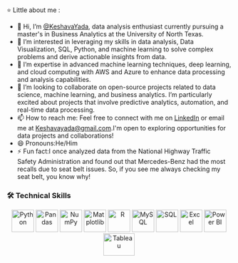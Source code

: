 
⭐  Little about me :
- 👋 Hi, I’m [@KeshavaYada](https://github.com/KeshavaYada), data analysis enthusiast currently pursuing a master's in Business Analytics at the University of North Texas.
- 👀 I’m interested in leveraging my skills in data analysis, Data Visualization, SQL, Python, and machine learning to solve complex problems and derive actionable insights from data.
- 🌱 I’m expertise in  advanced machine learning techniques, deep learning, and cloud computing with AWS and Azure to enhance data processing and analysis capabilities.
- 💞️ I’m looking to collaborate on open-source projects related to data science, machine learning, and business analytics.
      I’m particularly excited about projects that involve predictive analytics, automation, and real-time data processing.
- 📫 How to reach me: Feel free to connect with me on [LinkedIn](http://www.linkedin.com/in/keshavayada)  or email me at [Keshavayada@gmail.com](mailto:Keshavayada@gmail.com).I'm open to exploring opportunities for data projects and collaborations!
- 😄 Pronouns:He/Him
- ⚡ Fun fact:I once analyzed data from the National Highway Traffic Safety Administration and found out that Mercedes-Benz had the most recalls due to seat belt issues.
      So, if you see me always checking my seat belt, you know why!

### 🛠 Technical Skills

<p align="center">
  <img src="https://upload.wikimedia.org/wikipedia/commons/c/c3/Python-logo-notext.svg" alt="Python" width="50" height="50"/>
  <img src="https://upload.wikimedia.org/wikipedia/commons/e/ed/Pandas_logo.svg" alt="Pandas" width="50"height="50"/>
  <img src="https://upload.wikimedia.org/wikipedia/commons/3/31/NumPy_logo_2020.svg" alt="NumPy" width="50"height="50"/>
  <img src="https://upload.wikimedia.org/wikipedia/commons/8/84/Matplotlib_icon.svg" alt="Matplotlib" width="50" height="50"/>
  <img src="https://upload.wikimedia.org/wikipedia/commons/1/1b/R_logo.svg" alt="R" width="50" height="50"/>
  <img src="https://upload.wikimedia.org/wikipedia/en/d/dd/MySQL_logo.svg" alt="MySQL" width="50"height="50"/>
  <img src="https://upload.wikimedia.org/wikipedia/commons/8/87/Sql_data_base_with_logo.png" alt="SQL" width="50" height="50"/>
  <img src="https://upload.wikimedia.org/wikipedia/commons/7/73/Microsoft_Excel_2013-2019_logo.svg" alt="Excel" width="50"height="50"/>
  <img src="https://upload.wikimedia.org/wikipedia/commons/c/cf/New_Power_BI_Logo.svg" alt="Power BI" width="50"height="50"/>
  <img src="https://upload.wikimedia.org/wikipedia/commons/4/4b/Tableau_Logo.png" alt="Tableau" width="70"height="50"/>
 
</p>
<!---
KeshavaYada/KeshavaYada is a ✨ special ✨ repository because its `README.md` (this file) appears on your GitHub profile.
You can click the Preview link to take a look at your changes.
--->
